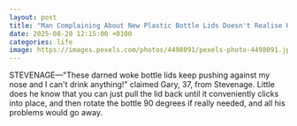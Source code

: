 ```yaml
---
layout: post
title: "Man Complaining About New Plastic Bottle Lids Doesn't Realise He Can Just Turn Bottle Sideways"
date: 2025-08-20 12:15:00 +0100
categories: life
image: https://images.pexels.com/photos/4498091/pexels-photo-4498091.jpeg
---
```

STEVENAGE—"These darned woke bottle lids keep pushing against my nose and I can't drink anything!" claimed Gary, 37, from Stevenage. Little does he know that you can just pull the lid back until it conveniently clicks into place, and then rotate the bottle 90 degrees if really needed, and all his problems would go away.